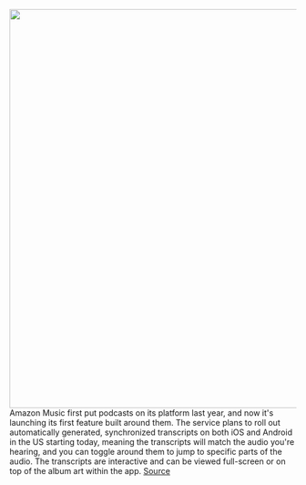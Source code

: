 <img src='https://cdn.vox-cdn.com/thumbor/5gZa4SOuAtS07UjghCJivHzYqZM=/0x0:1912x1562/1200x800/filters:focal(779x412:1083x716)/cdn.vox-cdn.com/uploads/chorus_image/image/70078664/PR_browsescreens.0.png' width='700px' /><br/>
Amazon Music first put podcasts on its platform last year, and now it's launching its first feature built around them. The service plans to roll out automatically generated, synchronized transcripts on both iOS and Android in the US starting today, meaning the transcripts will match the audio you're hearing, and you can toggle around them to jump to specific parts of the audio. The transcripts are interactive and can be viewed full-screen or on top of the album art within the app.
<a href='https://www.theverge.com/2021/11/2/22752750/amazon-music-podcast-transcripts-synchronized'> Source <a/>